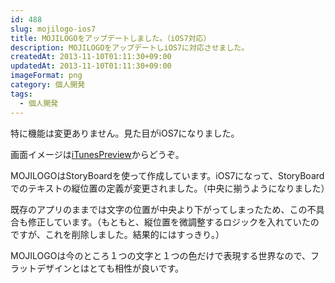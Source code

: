 ```yaml
---
id: 488
slug: mojilogo-ios7
title: MOJILOGOをアップデートしました。（iOS7対応）
description: MOJILOGOをアップデートしiOS7に対応させました。
createdAt: 2013-11-10T01:11:30+09:00
updatedAt: 2013-11-10T01:11:30+09:00
imageFormat: png
category: 個人開発
tags:
  - 個人開発
---
```


特に機能は変更ありません。見た目がiOS7になりました。

画面イメージは<a href="https://itunes.apple.com/app/id590388039" target="_blank">iTunesPreview</a>からどうぞ。

MOJILOGOはStoryBoardを使って作成しています。iOS7になって、StoryBoardでのテキストの縦位置の定義が変更されました。（中央に揃うようになりました）

既存のアプリのままでは文字の位置が中央より下がってしまったため、この不具合も修正しています。（もともと、縦位置を微調整するロジックを入れていたのですが、これを削除しました。結果的にはすっきり。）

MOJILOGOは今のところ１つの文字と１つの色だけで表現する世界なので、フラットデザインとはとても相性が良いです。
